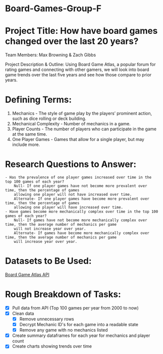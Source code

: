 # Board-Games-Group-F

# Project Title: How have board games changed over the last 20 years?
Team Members: Max Browning & Zach Gibbs

Project Description & Outline: Using Board Game Atlas, a popular forum for rating games and connecting with other gamers, we will look into board game trends over the last five years and see how those compare to prior years.

# Defining Terms:
1. Mechanics - The style of game play by the players’ prominent action, such as dice rolling or deck building.
2. Mechanical Complexity - Number of mechanics in a game.
3. Player Counts - The number of players who can participate in the game at the same time.
4. One Player Games - Games that allow for a single player, but may include more. 

# Research Questions to Answer:
	- Has the prevalence of one player games increased over time in the top 100 games of each year?
		Null- If one player games have not become more prevalent over time, then the percentage of games 
		allowing one player will not have increased over time.
		Alternate- If one player games have become more prevalent over time, then the percentage of games 
		allowing one player will have increased over time.
	- Have games become more mechanically complex over time in the top 100 games of each year?
		Null- If games have not become more mechanically complex over time, then the average number of mechanics per game 
		will not increase year over year.
		Alternate- If games have become more mechanically complex over time, then the average number of mechanics per game 
		will increase year over year.
# Datasets to Be Used:
[Board Game Atlas API](https://www.boardgameatlas.com/api/docs) 

# Rough Breakdown of Tasks:
- [x] Pull data from API (Top 100 games per year from 2000 to now)
- [x] Clean data
	- [x] Remove unnecessary rows
	- [x] Decrypt Mechanic ID's for each game into a readable state
	- [x] Remove any game with no mechanics listed
- [x] Create summary dataframes for each year for mechanics and player count
- [x] Create charts showing trends over time
